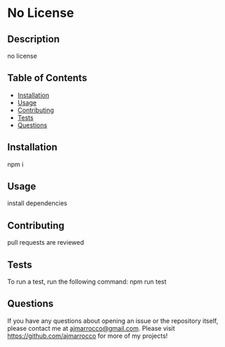 # No License

  

## Description
no license

## Table of Contents
* [Installation](#installation)
* [Usage](#usage)
* [Contributing](#contributing)
* [Tests](#tests)
* [Questions](#questions)

## Installation
npm i

## Usage
install dependencies

 

## Contributing
pull requests are reviewed

## Tests

To run a test, run the following command: npm run test

## Questions

If you have any questions about opening an issue or the repository itself, please contact me at ajmarrocco@gmail.com.  Please visit https://github.com/ajmarrocco for more of my projects!

